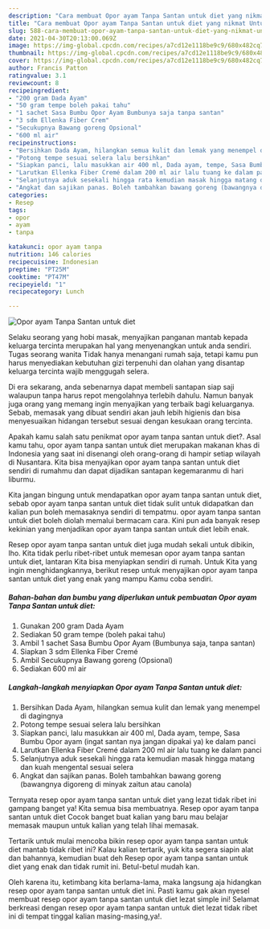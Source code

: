```yaml
---
description: "Cara membuat Opor ayam Tanpa Santan untuk diet yang nikmat Untuk Jualan"
title: "Cara membuat Opor ayam Tanpa Santan untuk diet yang nikmat Untuk Jualan"
slug: 588-cara-membuat-opor-ayam-tanpa-santan-untuk-diet-yang-nikmat-untuk-jualan
date: 2021-04-30T20:13:00.069Z
image: https://img-global.cpcdn.com/recipes/a7cd12e1118be9c9/680x482cq70/opor-ayam-tanpa-santan-untuk-diet-foto-resep-utama.jpg
thumbnail: https://img-global.cpcdn.com/recipes/a7cd12e1118be9c9/680x482cq70/opor-ayam-tanpa-santan-untuk-diet-foto-resep-utama.jpg
cover: https://img-global.cpcdn.com/recipes/a7cd12e1118be9c9/680x482cq70/opor-ayam-tanpa-santan-untuk-diet-foto-resep-utama.jpg
author: Francis Patton
ratingvalue: 3.1
reviewcount: 8
recipeingredient:
- "200 gram Dada Ayam"
- "50 gram tempe boleh pakai tahu"
- "1 sachet Sasa Bumbu Opor Ayam Bumbunya saja tanpa santan"
- "3 sdm Ellenka Fiber Crem"
- "Secukupnya Bawang goreng Opsional"
- "600 ml air"
recipeinstructions:
- "Bersihkan Dada Ayam, hilangkan semua kulit dan lemak yang menempel di dagingnya"
- "Potong tempe sesuai selera lalu bersihkan"
- "Siapkan panci, lalu masukkan air 400 ml, Dada ayam, tempe, Sasa Bumbu Opor ayam (ingat santan nya jangan dipakai ya) ke dalam panci"
- "Larutkan Ellenka Fiber Cremé dalam 200 ml air lalu tuang ke dalam panci"
- "Selanjutnya aduk sesekali hingga rata kemudian masak hingga matang dan kuah mengental sesuai selera"
- "Angkat dan sajikan panas. Boleh tambahkan bawang goreng (bawangnya digoreng di minyak zaitun atau canola)"
categories:
- Resep
tags:
- opor
- ayam
- tanpa

katakunci: opor ayam tanpa 
nutrition: 146 calories
recipecuisine: Indonesian
preptime: "PT25M"
cooktime: "PT47M"
recipeyield: "1"
recipecategory: Lunch

---
```



![Opor ayam Tanpa Santan untuk diet](https://img-global.cpcdn.com/recipes/a7cd12e1118be9c9/680x482cq70/opor-ayam-tanpa-santan-untuk-diet-foto-resep-utama.jpg)

Selaku seorang yang hobi masak, menyajikan panganan mantab kepada keluarga tercinta merupakan hal yang menyenangkan untuk anda sendiri. Tugas seorang  wanita Tidak hanya menangani rumah saja, tetapi kamu pun harus menyediakan kebutuhan gizi terpenuhi dan olahan yang disantap keluarga tercinta wajib menggugah selera.

Di era  sekarang, anda sebenarnya dapat membeli santapan siap saji walaupun tanpa harus repot mengolahnya terlebih dahulu. Namun banyak juga orang yang memang ingin menyajikan yang terbaik bagi keluarganya. Sebab, memasak yang dibuat sendiri akan jauh lebih higienis dan bisa menyesuaikan hidangan tersebut sesuai dengan kesukaan orang tercinta. 



Apakah kamu salah satu penikmat opor ayam tanpa santan untuk diet?. Asal kamu tahu, opor ayam tanpa santan untuk diet merupakan makanan khas di Indonesia yang saat ini disenangi oleh orang-orang di hampir setiap wilayah di Nusantara. Kita bisa menyajikan opor ayam tanpa santan untuk diet sendiri di rumahmu dan dapat dijadikan santapan kegemaranmu di hari liburmu.

Kita jangan bingung untuk mendapatkan opor ayam tanpa santan untuk diet, sebab opor ayam tanpa santan untuk diet tidak sulit untuk didapatkan dan kalian pun boleh memasaknya sendiri di tempatmu. opor ayam tanpa santan untuk diet boleh diolah memalui bermacam cara. Kini pun ada banyak resep kekinian yang menjadikan opor ayam tanpa santan untuk diet lebih enak.

Resep opor ayam tanpa santan untuk diet juga mudah sekali untuk dibikin, lho. Kita tidak perlu ribet-ribet untuk memesan opor ayam tanpa santan untuk diet, lantaran Kita bisa menyiapkan sendiri di rumah. Untuk Kita yang ingin menghidangkannya, berikut resep untuk menyajikan opor ayam tanpa santan untuk diet yang enak yang mampu Kamu coba sendiri.

<!--inarticleads1-->

##### Bahan-bahan dan bumbu yang diperlukan untuk pembuatan Opor ayam Tanpa Santan untuk diet:

1. Gunakan 200 gram Dada Ayam
1. Sediakan 50 gram tempe (boleh pakai tahu)
1. Ambil 1 sachet Sasa Bumbu Opor Ayam (Bumbunya saja, tanpa santan)
1. Siapkan 3 sdm Ellenka Fiber Cremé
1. Ambil Secukupnya Bawang goreng (Opsional)
1. Sediakan 600 ml air




<!--inarticleads2-->

##### Langkah-langkah menyiapkan Opor ayam Tanpa Santan untuk diet:

1. Bersihkan Dada Ayam, hilangkan semua kulit dan lemak yang menempel di dagingnya
1. Potong tempe sesuai selera lalu bersihkan
1. Siapkan panci, lalu masukkan air 400 ml, Dada ayam, tempe, Sasa Bumbu Opor ayam (ingat santan nya jangan dipakai ya) ke dalam panci
1. Larutkan Ellenka Fiber Cremé dalam 200 ml air lalu tuang ke dalam panci
1. Selanjutnya aduk sesekali hingga rata kemudian masak hingga matang dan kuah mengental sesuai selera
1. Angkat dan sajikan panas. Boleh tambahkan bawang goreng (bawangnya digoreng di minyak zaitun atau canola)




Ternyata resep opor ayam tanpa santan untuk diet yang lezat tidak ribet ini gampang banget ya! Kita semua bisa membuatnya. Resep opor ayam tanpa santan untuk diet Cocok banget buat kalian yang baru mau belajar memasak maupun untuk kalian yang telah lihai memasak.

Tertarik untuk mulai mencoba bikin resep opor ayam tanpa santan untuk diet mantab tidak ribet ini? Kalau kalian tertarik, yuk kita segera siapin alat dan bahannya, kemudian buat deh Resep opor ayam tanpa santan untuk diet yang enak dan tidak rumit ini. Betul-betul mudah kan. 

Oleh karena itu, ketimbang kita berlama-lama, maka langsung aja hidangkan resep opor ayam tanpa santan untuk diet ini. Pasti kamu gak akan nyesel membuat resep opor ayam tanpa santan untuk diet lezat simple ini! Selamat berkreasi dengan resep opor ayam tanpa santan untuk diet lezat tidak ribet ini di tempat tinggal kalian masing-masing,ya!.

